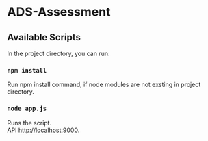 # ADS-Assessment

## Available Scripts

In the project directory, you can run:

### `npm install`

Run npm install command, if node modules are not exsting in project directory.

### `node app.js`

Runs the script.\
API [http://localhost:9000](http://localhost:9000).
